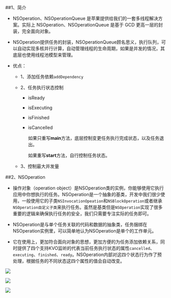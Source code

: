 ##1、简介

- NSOperation、NSOperationQueue 是苹果提供给我们的一套多线程解决方案。实际上 NSOperation、NSOperationQueue 是基于 GCD 更高一层的封装，完全面向对象。

- NSOperation提供任务的封装，NSOperationQueue顾名思义，执行队列，可以自动实现多核并行计算，自动管理线程的生命周期，如果是并发的情况，其底层也使用线程池模型来管理。

- 优点：
  - 1、添加任务依赖`addDependency`
   
  - 2、任务执行状态控制
     - isReady

     - isExecuting
     - isFinished
     - isCancelled

       如果只重写**main**方法，底层控制变更任务执行完成状态，以及任务退出。
    
       如果重写**start**方法，自行控制任务状态。

  - 3、控制最大并发量

##2、NSOperation

- 操作对象（operation object）是NSOperation类的实例，你能够使用它执行应用中你想执行的任务。NSOperation是一个抽象的基类，开发中我们很少使用，一般使用它的子类`NSInvocationOpeation`和`NSBlockOperation`或者继承`NSOperation自定义子类`来执行任务。虽然是基类但是`NSOperation`实现了很多重要的逻辑来确保执行任务的安全，我们只需要专注实际的任务即可。

- NSOperation是与单个任务关联的代码和数据的抽象类，任务捆绑在NSOperation实例里，可以简单地认为NSOperation是单个的工作单元。
- 它在使用上，更加符合面向对象的思想，更加方便的为任务添加依赖关系，同时提供了四个支持KVO监听的代表当前任务执行状态的属性`cancelled`、`executing`、`finished`、`ready`。NSOperation内部对这四个状态行为作了预处理，根据任务的不同状态这四个属性的值会自动改变。



![](https://upload-images.jianshu.io/upload_images/325120-e7b8686917609f9d.png?imageMogr2/auto-orient/strip%7CimageView2/2/w/800)

![](https://upload-images.jianshu.io/upload_images/325120-f35d990ae76419ea.png?imageMogr2/auto-orient/strip%7CimageView2/2/w/800)

![](https://upload-images.jianshu.io/upload_images/325120-44be291faf502bce.png?imageMogr2/auto-orient/strip%7CimageView2/2/w/800)



